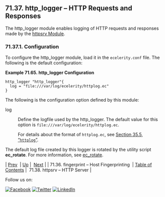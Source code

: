 ## 71.37. http_logger – HTTP Requests and Responses

The http_logger module enables logging of HTTP requests and responses made by the [httpsrv Module](https://support.messagesystems.com/docs/web-rest-injector/rest.configuring.php).

### 71.37.1. Configuration

To configure the http_logger module, load it in the `ecelerity.conf` file. The following is the default configuration:

<a name="modules.http_logger.configuration.example"></a>

**Example 71.65. http_logger Configuration**

```
http_logger "http_logger"{
  log = "file:///var/log/ecelerity/httplog.ec"
}
```

The following is the configuration option defined by this module:

<dl class="variablelist">

<dt>log</dt>

<dd>

Define the logfile used by the http_logger. The default value for this option is `file:///var/log/ecelerity/httplog.ec`.

For details about the format of `httplog.ec`, see [Section 35.5, “`httplog`”](log_formats.httplog.php "35.5. httplog").

</dd>

</dl>

The default log file created by this logger is rotated by the utility script **ec_rotate**. For more information, see [ec_rotate](executable.ec_rotate.php "ec_rotate").

| [Prev](modules.host_fingerprint.php)  | [Up](modules.php) |  [Next](modules.httpsrv.php) |
| 71.36. fingerprint – Host Fingerprinting  | [Table of Contents](index.php) |  71.38. httpsrv – HTTP Server |

Follow us on:

[![Facebook](https://support.messagesystems.com/images/icon-facebook.png)](http://www.facebook.com/messagesystems) [![Twitter](https://support.messagesystems.com/images/icon-twitter.png)](http://twitter.com/#!/MessageSystems) [![LinkedIn](https://support.messagesystems.com/images/icon-linkedin.png)](http://www.linkedin.com/company/message-systems)